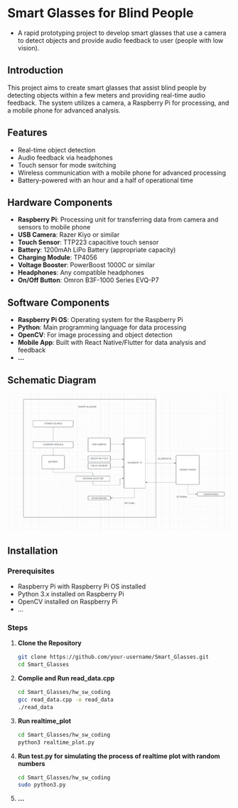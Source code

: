 # Smart Glasses for Blind People

- A rapid prototyping project to develop smart glasses that use a camera to detect objects and provide audio feedback to user (people with low vision).



## Introduction

This project aims to create smart glasses that assist blind people by detecting objects within a few meters and providing real-time audio feedback. The system utilizes a camera, a Raspberry Pi for processing, and a mobile phone for advanced analysis.

## Features

- Real-time object detection
- Audio feedback via headphones
- Touch sensor for mode switching
- Wireless communication with a mobile phone for advanced processing
- Battery-powered with an hour and a half of operational time

## Hardware Components

- **Raspberry Pi**: Processing unit for transferring data from camera and sensors to mobile phone
- **USB Camera**: Razer Kiyo or similar
- **Touch Sensor**: TTP223 capacitive touch sensor
- **Battery**: 1200mAh LiPo Battery (appropriate capacity)
- **Charging Module**: TP4056
- **Voltage Booster**: PowerBoost 1000C or similar
- **Headphones**: Any compatible headphones
- **On/Off Button**: Omron B3F-1000 Series EVQ-P7 

## Software Components

- **Raspberry Pi OS**: Operating system for the Raspberry Pi
- **Python**: Main programming language for data processing
- **OpenCV**: For image processing and object detection
- **Mobile App**: Built with React Native/Flutter for data analysis and feedback
- **...**

## Schematic Diagram

![Schematic Diagram](electronic_components_and_modules/SCHEMATIC_DIAGRAM.png)

## Installation

### Prerequisites

- Raspberry Pi with Raspberry Pi OS installed
- Python 3.x installed on Raspberry Pi
- OpenCV installed on Raspberry Pi
- ...


### Steps

1. **Clone the Repository**

   ```bash
   git clone https://github.com/your-username/Smart_Glasses.git
   cd Smart_Glasses


2. **Complie and Run read_data.cpp**

   ```bash
   cd Smart_Glasses/hw_sw_coding
   gcc read_data.cpp -o read_data
   ./read_data

3. **Run realtime_plot**

   ```bash
   cd Smart_Glasses/hw_sw_coding
   python3 realtime_plot.py


4. **Run test.py for simulating the process of realtime plot with random numbers**

   ```bash
   cd Smart_Glasses/hw_sw_coding
   sudo python3.py

5. **...**


